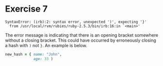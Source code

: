 # Exercise 7

```shell
SyntaxError: (irb):2: syntax error, unexpected ')', expecting '}'
  from /usr/local/rvm/rubies/ruby-2.5.3/bin/irb:16:in `<main>'
```

The error message is indicating that there is an opening bracket somewhere without a closing bracket.
This could have occurred by erroneously closing a hash with `)` not `}`.
An example is below.

```ruby
new_hash = { name: "John", 
             age: 33 )
```
